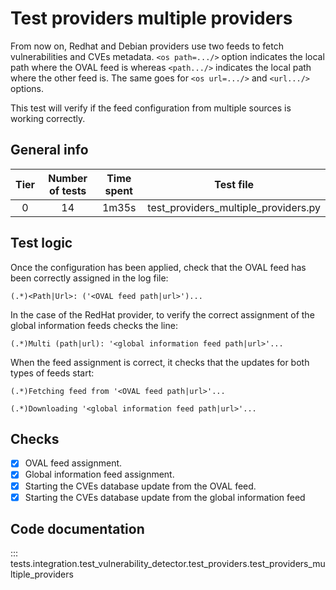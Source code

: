 # Test providers multiple providers

From now on, Redhat and Debian providers use two feeds to fetch vulnerabilities and CVEs metadata.
`<os path=.../>` option indicates the local path where the OVAL feed is whereas `<path.../>` indicates
the local path where the other feed is. The same goes for `<os url=.../>` and `<url.../>` options.

This test will verify if the feed configuration from multiple sources is working correctly.

## General info

|Tier | Number of tests | Time spent| Test file |
|:--:|:--:|:--:|:--:|
| 0 | 14 | 1m35s | test_providers_multiple_providers.py |

## Test logic

Once the configuration has been applied, check that the OVAL feed has been correctly assigned in the log file:

```
(.*)<Path|Url>: ('<OVAL feed path|url>')...
```

In the case of the RedHat provider, to verify the correct assignment of the global information feeds checks the line:

```
(.*)Multi (path|url): '<global information feed path|url>'...
```

When the feed assignment is correct, it checks that the updates for both types of feeds start:

```
(.*)Fetching feed from '<OVAL feed path|url>'...
```

```
(.*)Downloading '<global information feed path|url>'...
```

## Checks

- [x] OVAL feed assignment.
- [x] Global information feed assignment.
- [x] Starting the CVEs database update from the OVAL feed.
- [x] Starting the CVEs database update from the global information feed

## Code documentation

::: tests.integration.test_vulnerability_detector.test_providers.test_providers_multiple_providers
